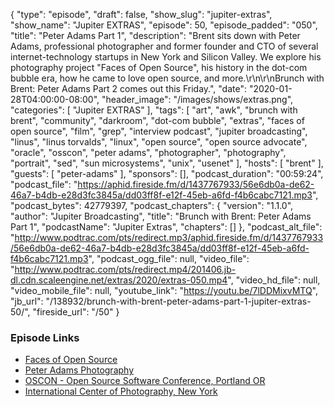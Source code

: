 {
  "type": "episode",
  "draft": false,
  "show_slug": "jupiter-extras",
  "show_name": "Jupiter EXTRAS",
  "episode": 50,
  "episode_padded": "050",
  "title": "Peter Adams Part 1",
  "description": "Brent sits down with Peter Adams, professional photographer and former founder and CTO of several internet-technology startups in New York and Silicon Valley. We explore his photography project \"Faces of Open Source\", his history in the dot-com bubble era, how he came to love open source, and more.\r\n\r\nBrunch with Brent: Peter Adams Part 2 comes out this Friday.",
  "date": "2020-01-28T04:00:00-08:00",
  "header_image": "/images/shows/extras.png",
  "categories": [
    "Jupiter EXTRAS"
  ],
  "tags": [
    "art",
    "awk",
    "brunch with brent",
    "community",
    "darkroom",
    "dot-com bubble",
    "extras",
    "faces of open source",
    "film",
    "grep",
    "interview podcast",
    "jupiter broadcasting",
    "linus",
    "linus torvalds",
    "linux",
    "open source",
    "open source advocate",
    "oracle",
    "osscon",
    "peter adams",
    "photographer",
    "photography",
    "portrait",
    "sed",
    "sun microsystems",
    "unix",
    "usenet"
  ],
  "hosts": [
    "brent"
  ],
  "guests": [
    "peter-adams"
  ],
  "sponsors": [],
  "podcast_duration": "00:59:24",
  "podcast_file": "https://aphid.fireside.fm/d/1437767933/56e6db0a-de62-46a7-b4db-e28d3fc3845a/dd03ff8f-e12f-45eb-a6fd-f4b6cabc7121.mp3",
  "podcast_bytes": 42779397,
  "podcast_chapters": {
    "version": "1.1.0",
    "author": "Jupiter Broadcasting",
    "title": "Brunch with Brent: Peter Adams Part 1",
    "podcastName": "Jupiter Extras",
    "chapters": []
  },
  "podcast_alt_file": "http://www.podtrac.com/pts/redirect.mp3/aphid.fireside.fm/d/1437767933/56e6db0a-de62-46a7-b4db-e28d3fc3845a/dd03ff8f-e12f-45eb-a6fd-f4b6cabc7121.mp3",
  "podcast_ogg_file": null,
  "video_file": "http://www.podtrac.com/pts/redirect.mp4/201406.jb-dl.cdn.scaleengine.net/extras/2020/extras-050.mp4",
  "video_hd_file": null,
  "video_mobile_file": null,
  "youtube_link": "https://youtu.be/7lDDMixvMTQ",
  "jb_url": "/138932/brunch-with-brent-peter-adams-part-1-jupiter-extras-50/",
  "fireside_url": "/50"
}


### Episode Links

  * [Faces of Open Source](http://www.facesofopensource.com/ "Faces of Open Source")
  * [Peter Adams Photography](http://www.peteradamsphoto.com/ "Peter Adams Photography")
  * [OSCON - Open Source Software Conference, Portland OR](https://conferences.oreilly.com/oscon/oscon-or "OSCON - Open Source Software Conference, Portland OR")
  * [International Center of Photography, New York](https://www.icp.org/ "International Center of Photography, New York")


